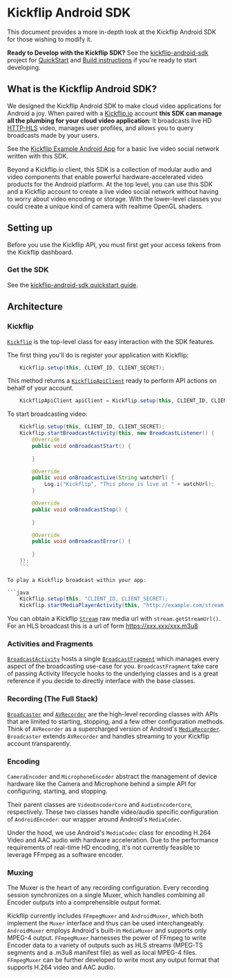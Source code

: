 Kickflip Android SDK
=============

This document provides a more in-depth look at the Kickflip Android SDK for those wishing to modify it.

**Ready to Develop with the Kickflip SDK?**
See the [kickflip-android-sdk](https://github.com/Kickflip/kickflip-android-sdk) project for [QuickStart](https://github.com/Kickflip/kickflip-android-sdk#quickstart) and [Build instructions](https://github.com/Kickflip/kickflip-android-sdk#building-this-project) if you're ready to start developing.

## What is the Kickflip Android SDK?

We designed the Kickflip Android SDK to make cloud video applications for Android a joy. When paired with a [Kickflip.io](https://kickflip.io) account **this SDK can manage all the plumbing for your cloud video application**: It broadcasts live HD [HTTP-HLS](http://en.wikipedia.org/wiki/HTTP_Live_Streaming) video, manages user profiles, and allows you to query broadcasts made by your users.

See the [Kickflip Example Android App](https://github.com/Kickflip/kickflip-android-example) for a basic live video social network written with this SDK.

Beyond a Kickflip.io client, this SDK is a collection of modular audio and video components that enable powerful hardware-accelerated video products for the Android platform. At the top level, you can use this SDK and a Kickflip account to create a live video social network without having to worry about video encoding or storage. With the lower-level classes you could create a unique kind of camera with realtime OpenGL shaders.


## Setting up

Before you use the Kickflip API, you must first get your access tokens from the Kickflip dashboard.

### Get the SDK

See the [kickflip-android-sdk quickstart guide](https://github.com/kickflip/kickflip-android-sdk#quickstart).	

## Architecture

### Kickflip

[`Kickflip`](https://github.com/Kickflip/kickflip-android-sdk/blob/preview/sdk/src/main/java/io/kickflip/sdk/Kickflip.java) is the top-level class for easy interaction with the SDK features.

The first thing you'll do is register your application with Kickflip:

```java
	Kickflip.setup(this, CLIENT_ID, CLIENT_SECRET);
```
This method returns a [`KickflipApiClient`](https://github.com/Kickflip/kickflip-android-sdk/blob/preview/sdk/src/main/java/io/kickflip/sdk/api/KickflipApiClient.java) ready to perform API actions on behalf of your account.

```java
	KickflipApiClient apiClient = Kickflip.setup(this, CLIENT_ID, CLIENT_SECRET);
```

To start broadcasting video:

```java
	Kickflip.setup(this, CLIENT_ID, CLIENT_SECRET);
	Kickflip.startBroadcastActivity(this, new BroadcastListener() {
        @Override
        public void onBroadcastStart() {
        
        }

        @Override
        public void onBroadcastLive(String watchUrl) { 
        	Log.i("Kickflip", "This phone is live at " + watchUrl);       
        }

        @Override
        public void onBroadcastStop() {
        
        }

        @Override
        public void onBroadcastError() {
        
        }
    });
	```
	
To play a Kickflip broadcast within your app:

```java
	Kickflip.setup(this, "CLIENT_ID, CLIENT_SECRET);
	Kickflip.startMediaPlayerActivity(this, "http://example.com/stream.m3u8");
```

You can obtain a Kickflip [`Stream`](https://github.com/Kickflip/kickflip-android-sdk/blob/preview/sdk/src/main/java/io/kickflip/sdk/api/json/Stream.java) raw media url with `stream.getStreamUrl()`. For an HLS broadcast this is a url of form https://xxx.xxx/xxx.m3u8
 


### Activities and Fragments

[`BroadcastActivity`](https://github.com/Kickflip/kickflip-android-sdk/blob/preview/sdk/src/main/java/io/kickflip/sdk/BroadcastActivity.java) hosts a single [`BroadcastFragment`](https://github.com/Kickflip/kickflip-android-sdk/blob/preview/sdk/src/main/java/io/kickflip/sdk/fragment/BroadcastFragment.java) which manages every aspect of the broadcasting use-case for you. `BroadcastFragment` take care of passing Activity lifecycle hooks to the underlying classes and is a great reference if you decide to directly interface with the base classes.

### Recording (The Full Stack)

[`Broadcaster`](https://github.com/Kickflip/kickflip-android-sdk/blob/preview/sdk/src/main/java/io/kickflip/sdk/av/Broadcaster.java) and [`AVRecorder`](https://github.com/Kickflip/kickflip-android-sdk/blob/preview/sdk/src/main/java/io/kickflip/sdk/av/AVRecorder.java) are the high-level recording classes with APIs that are limited to starting, stopping, and a few other configuration methods. Think of `AVRecorder` as a supercharged version of Android's [`MediaRecorder`](http://developer.android.com/reference/android/media/MediaRecorder.html). `Broadcaster` extends `AVRecorder` and handles streaming to your Kickflip account transparently. 

### Encoding

`CameraEncoder` and `MicrophoneEncoder` abstract the management of device hardware like the Camera and Microphone behind a simple API for configuring, starting, and stopping.

Their parent classes are `VideoEncoderCore` and `AudioEncoderCore`, respectively. These two classes handle video/audio specific configuration of `AndroidEncoder`: our wrapper around Android's `MediaCodec`.

Under the hood, we use Android's `MediaCodec` class for encoding H.264 Video and AAC audio with hardware acceleration. Due to the performance requirements of real-time HD encoding, it's not currently feasible to leverage FFmpeg as a software encoder.

### Muxing

The Muxer is the heart of any recording configuration. Every recording session synchronizes on a single Muxer, which handles combining all Encoder outputs into a comprehensible output format.

Kickflip currently includes `FFmpegMuxer` and `AndroidMuxer`, which both implement the `Muxer` interface and thus can be used interchangeably. `AndroidMuxer` employs Android's built-in `MediaMuxer` and supports only MPEG-4 output. `FFmpegMuxer` harnesses the power of FFmpeg to write Encoder data to a variety of outputs such as HLS streams (MPEG-TS segments and a .m3u8 manifest file) as well as local MPEG-4 files. `FFmpegMuxer` can be further developed to write most any output format that supports H.264 video and AAC audio.